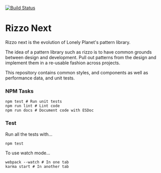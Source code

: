 [![Build Status](https://build.lonelyplanet.com/job/rizzo-next/badge/icon)](https://build.lonelyplanet.com/job/rizzo-next/)

# Rizzo Next
Rizzo next is the evolution of Lonely Planet's pattern library. 

The idea of a pattern library such as rizzo is to have common grounds between design and development. Pull out patterns
from the design and implement them in a re-usable fashion across projects.

This repository contains common styles, and components as well as performance data, and unit tests.

### NPM Tasks
```shell
npm test # Run unit tests
npm run lint # Lint code
npm run docs # Document code with ESDoc
```

### Test
Run all the tests with...

```shell
npm test
```

To use watch mode...

```shell
webpack --watch # In one tab
karma start # In another tab
```



